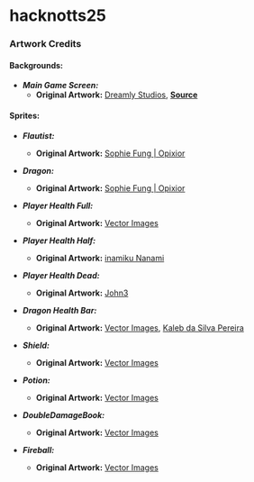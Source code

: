 # hacknotts25




### Artwork Credits

#### Backgrounds:
*   ***Main Game Screen:***
    * **Original Artwork:** [Dreamly Studios](https://studiosdreamly.editorx.io/dreamlystudios), [**Source**](https://assetstore.unity.com/packages/2d/environments/background-pixel-village-1-284950?srsltid=AfmBOopuaefBXz5FMuZRwcFt8REyArVNzEEJD4_JJB3D_peIisspJROn#publisher)

#### Sprites:
*   ***Flautist:***
    * **Original Artwork:** [Sophie Fung | Opixior](https://github.com/Opixior)
*   ***Dragon:***
    * **Original Artwork:** [Sophie Fung | Opixior](https://github.com/Opixior)

*   ***Player Health Full:***
    * **Original Artwork:** [Vector Images](https://www.vecteezy.com/members/vectortradition)
*   ***Player Health Half:***
    * **Original Artwork:** [inamiku Nanami](https://www.vecteezy.com/members/inamiku)
*   ***Player Health Dead:***
    * **Original Artwork:** [John3](https://toppng.com/john3)
*   ***Dragon Health Bar:***
    * **Original Artwork:** [Vector Images](https://www.vecteezy.com/members/vectortradition), [Kaleb da Silva Pereira](https://www.vecteezy.com/members/kalebsilva)

*   ***Shield:***
    * **Original Artwork:** [Vector Images](https://www.vecteezy.com/members/vectortradition)
*   ***Potion:***
    * **Original Artwork:** [Vector Images](https://www.vecteezy.com/members/vectortradition)
*   ***DoubleDamageBook:***
    * **Original Artwork:** [Vector Images](https://www.vecteezy.com/members/vectortradition)
*   ***Fireball:***
    * **Original Artwork:** [Vector Images](https://www.vecteezy.com/members/vectortradition)